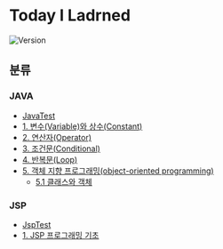 # Today I Ladrned
![Version](https://img.shields.io/badge/version-2021.01.11-blue.svg)
## 분류
### JAVA
* [JavaTest](https://github.com/wnsgudchl0302/TIL/blob/master/Java/JavaTest.md)
* [1. 변수(Variable)와 상수(Constant)](https://github.com/wnsgudchl0302/TIL/blob/master/Java/Variable_and_Constant.md)
* [2. 연산자(Operator)](https://github.com/wnsgudchl0302/TIL/blob/master/Java/Operator.md)
* [3. 조건문(Conditional)](https://github.com/wnsgudchl0302/TIL/blob/master/Java/Conditional.md)
* [4. 반복문(Loop)](https://github.com/wnsgudchl0302/TIL/blob/master/Java/Loop.md)
* [5. 객체 지향 프로그래밍(object-oriented programming)](https://github.com/wnsgudchl0302/TIL)
    * [5.1 클래스와 객체](https://github.com/wnsgudchl0302/TIL/blob/master/Java/Class_and_Object.md)
    <!--* [5.2 배열](https://github.com/wnsgudchl0302/TIL/blob/master/Java/Array.md)
    * [5.3 상속](https://github.com/wnsgudchl0302/TIL/blob/master/Java/Inheritance.md)-->
### JSP

* [JspTest](https://github.com/wnsgudchl0302/TIL/blob/master/Jsp/JspTest.md)
* [1. JSP 프로그래밍 기초](https://github.com/wnsgudchl0302/TIL/blob/master/Java/Basics_Jsp_Programming.md)
<!--* [2. 폼 태그](https://github.com/wnsgudchl0302/TIL/blob/master/Java/Form.md)-->
 